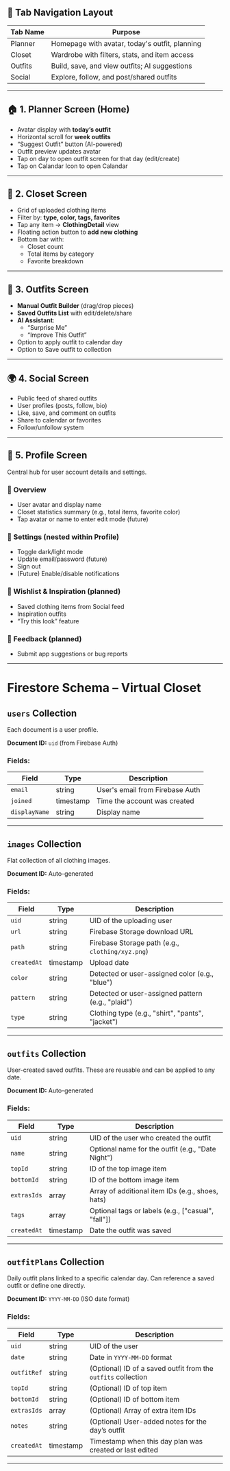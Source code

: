 ## 🧭 Tab Navigation Layout

| Tab Name     | Purpose                                         |
|--------------|------------------------------------------------|
| Planner      | Homepage with avatar, today's outfit, planning |
| Closet       | Wardrobe with filters, stats, and item access  |
| Outfits      | Build, save, and view outfits; AI suggestions  |
| Social       | Explore, follow, and post/shared outfits       |

---

## 🏠 1. Planner Screen (Home)
- Avatar display with **today’s outfit**
- Horizontal scroll for **week outfits**
- “Suggest Outfit” button (AI-powered)
- Outfit preview updates avatar
- Tap on day to open outfit screen for that day (edit/create)
- Tap on Calandar Icon to open Calandar

---

## 👚 2. Closet Screen
- Grid of uploaded clothing items
- Filter by: **type, color, tags, favorites**
- Tap any item → **ClothingDetail** view
- Floating action button to **add new clothing**
- Bottom bar with:
  - Closet count
  - Total items by category
  - Favorite breakdown

---

## 👗 3. Outfits Screen
- **Manual Outfit Builder** (drag/drop pieces)
- **Saved Outfits List** with edit/delete/share
- **AI Assistant**:
  - “Surprise Me”
  - “Improve This Outfit”
- Option to apply outfit to calendar day
- Option to Save outfit to collection

---

## 🌍 4. Social Screen
- Public feed of shared outfits
- User profiles (posts, follow, bio)
- Like, save, and comment on outfits
- Share to calendar or favorites
- Follow/unfollow system

---

## 👤 5. Profile Screen

Central hub for user account details and settings.

### 🔹 Overview
- User avatar and display name
- Closet statistics summary (e.g., total items, favorite color)
- Tap avatar or name to enter edit mode (future)

### 🔹 Settings (nested within Profile)
- Toggle dark/light mode
- Update email/password (future)
- Sign out
- (Future) Enable/disable notifications

### 🔹 Wishlist & Inspiration (planned)
- Saved clothing items from Social feed
- Inspiration outfits
- “Try this look” feature

### 🔹 Feedback (planned)
- Submit app suggestions or bug reports

---


# Firestore Schema – Virtual Closet

## `users` Collection

Each document is a user profile.

**Document ID:** `uid` (from Firebase Auth)

### Fields:
| Field         | Type      | Description                             |
|---------------|-----------|-----------------------------------------|
| `email`       | string    | User's email from Firebase Auth         |
| `joined`      | timestamp | Time the account was created            |
| `displayName` | string    | Display name                            |

---

## `images` Collection

Flat collection of all clothing images.

**Document ID:** Auto-generated

### Fields:
| Field       | Type      | Description                                         |
|-------------|-----------|-----------------------------------------------------|
| `uid`       | string    | UID of the uploading user                           |
| `url`       | string    | Firebase Storage download URL                       |
| `path`      | string    | Firebase Storage path (e.g., `clothing/xyz.png`)    |
| `createdAt` | timestamp | Upload date                                         |
| `color`     | string    | Detected or user-assigned color (e.g., "blue")      |
| `pattern`   | string    | Detected or user-assigned pattern (e.g., "plaid")   |
| `type`      | string    | Clothing type (e.g., "shirt", "pants", "jacket")    |

---

## `outfits` Collection

User-created saved outfits. These are reusable and can be applied to any date.

**Document ID:** Auto-generated

### Fields:
| Field       | Type      | Description                                         |
|-------------|-----------|-----------------------------------------------------|
| `uid`       | string    | UID of the user who created the outfit              |
| `name`      | string    | Optional name for the outfit (e.g., "Date Night")   |
| `topId`     | string    | ID of the top image item                            |
| `bottomId`  | string    | ID of the bottom image item                         |
| `extrasIds` | array     | Array of additional item IDs (e.g., shoes, hats)    |
| `tags`      | array     | Optional tags or labels (e.g., ["casual", "fall"])  |
| `createdAt` | timestamp | Date the outfit was saved                           |

---

## `outfitPlans` Collection

Daily outfit plans linked to a specific calendar day. Can reference a saved outfit or define one directly.

**Document ID:** `YYYY-MM-DD` (ISO date format)

### Fields:
| Field       | Type      | Description                                                  |
|-------------|-----------|--------------------------------------------------------------|
| `uid`       | string    | UID of the user                                              |
| `date`      | string    | Date in `YYYY-MM-DD` format                                  |
| `outfitRef` | string    | (Optional) ID of a saved outfit from the `outfits` collection |
| `topId`     | string    | (Optional) ID of top item                                    |
| `bottomId`  | string    | (Optional) ID of bottom item                                 |
| `extrasIds` | array     | (Optional) Array of extra item IDs                           |
| `notes`     | string    | (Optional) User-added notes for the day’s outfit             |
| `createdAt` | timestamp | Timestamp when this day plan was created or last edited      |

---
